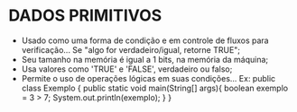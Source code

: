 # DADOS PRIMITIVOS

- Usado como uma forma de condição e em controle de fluxos para verificação... Se "algo for verdadeiro/igual, retorne TRUE";
- Seu tamanho na memória é igual a 1 bits, na memória da máquina;
- Usa valores como 'TRUE' e 'FALSE', verdadeiro ou falso;
- Permite o uso de operações lógicas em suas condições...
  Ex: public class Exemplo {
        public static void main(String[] args){
          boolean exemplo = 3 > 7;
          System.out.println(exemplo);
        }
      }

